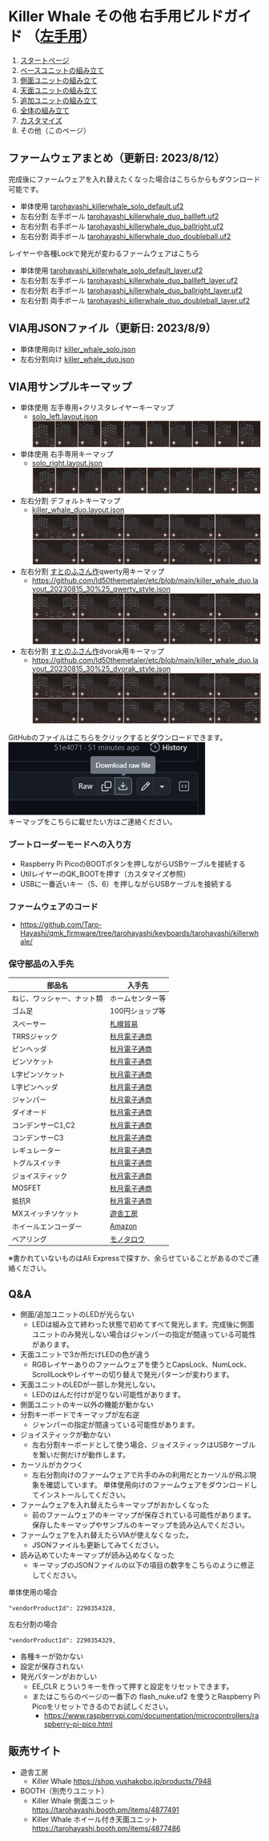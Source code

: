 # Killer Whale その他 右手用ビルドガイド （[左手用](../左手用/8_その他.md)）

1. [スタートページ](../README.md)
2. [ベースユニットの組み立て](../右手用/2_ベースユニット.md)
3. [側面ユニットの組み立て](../右手用/3_側面ユニット_トラックボール.md)
4. [天面ユニットの組み立て](../右手用/4_天面ユニット.md)
5. [追加ユニットの組み立て](../右手用/5_追加ユニット.md)
6. [全体の組み立て](../右手用/6_全体の組み立て.md)
7. [カスタマイズ](../右手用/7_カスタマイズ.md)
8. その他（このページ）
   
## ファームウェアまとめ（更新日: 2023/8/12）
完成後にファームウェアを入れ替えたくなった場合はこちらからもダウンロード可能です。  
- 単体使用 [tarohayashi_killerwhale_solo_default.uf2
](https://github.com/Taro-Hayashi/KillerWhale/releases/download/0.21.6/tarohayashi_killerwhale_solo_default.uf2)
- 左右分割 左手ボール [tarohayashi_killerwhale_duo_ballleft.uf2
](https://github.com/Taro-Hayashi/KillerWhale/releases/download/0.21.6/tarohayashi_killerwhale_duo_ballleft.uf2)
- 左右分割 右手ボール [tarohayashi_killerwhale_duo_ballright.uf2
](https://github.com/Taro-Hayashi/KillerWhale/releases/download/0.21.6/tarohayashi_killerwhale_duo_ballright.uf2)
- 左右分割 両手ボール [tarohayashi_killerwhale_duo_doubleball.uf2
](https://github.com/Taro-Hayashi/KillerWhale/releases/download/0.21.6/tarohayashi_killerwhale_duo_doubleball.uf2)

レイヤーや各種Lockで発光が変わるファームウェアはこちら
- 単体使用 [tarohayashi_killerwhale_solo_default_layer.uf2
](https://github.com/Taro-Hayashi/KillerWhale/releases/download/0.21.6/tarohayashi_killerwhale_solo_default_layer.uf2)
- 左右分割 左手ボール [tarohayashi_killerwhale_duo_ballleft_layer.uf2
](https://github.com/Taro-Hayashi/KillerWhale/releases/download/0.21.6/tarohayashi_killerwhale_duo_ballleft_layer.uf2)
- 左右分割 右手ボール [tarohayashi_killerwhale_duo_ballright_layer.uf2
](https://github.com/Taro-Hayashi/KillerWhale/releases/download/0.21.6/tarohayashi_killerwhale_duo_ballright_layer.uf2)
- 左右分割 両手ボール [tarohayashi_killerwhale_duo_doubleball_layer.uf2
](https://github.com/Taro-Hayashi/KillerWhale/releases/download/0.21.6/tarohayashi_killerwhale_duo_doubleball_layer.uf2)


## VIA用JSONファイル（更新日: 2023/8/9）
- 単体使用向け [killer_whale_solo.json
](https://github.com/Taro-Hayashi/KillerWhale/releases/download/0.21.6/killer_whale_solo.json)
- 左右分割向け [killer_whale_duo.json
](https://github.com/Taro-Hayashi/KillerWhale/releases/download/0.21.6/killer_whale_duo.json)

## VIA用サンプルキーマップ
- 単体使用 左手専用+クリスタレイヤーキーマップ
   - [solo_left.layout.json](https://github.com/Taro-Hayashi/KillerWhale/releases/download/0.21.6/solo_left.layout.json)
     ![](../img/keymap/solo-left.jpg)  
- 単体使用 右手専用キーマップ
   - [solo_right.layout.json](https://github.com/Taro-Hayashi/KillerWhale/releases/download/0.21.6/solo_right.layout.json)
     ![](../img/keymap/solo-right.jpg)
- 左右分割 デフォルトキーマップ
   - [killer_whale_duo.layout.json](https://github.com/Taro-Hayashi/KillerWhale/releases/download/0.21.6/killer_whale_duo.layout.json)
    ![](../img/keymap/duo-default.jpg)
- 左右分割 [すとのふさん作](https://twitter.com/ld50themetaler/status/1691378802365214720?s=20)qwerty用キーマップ
   - https://github.com/ld50themetaler/etc/blob/main/killer_whale_duo.layout_20230815_30%25_qwerty_style.json
    ![](../img/keymap/sut-qwerty.jpg)
- 左右分割 [すとのふさん作](https://twitter.com/ld50themetaler/status/1691378802365214720?s=20)dvorak用キーマップ
   - https://github.com/ld50themetaler/etc/blob/main/killer_whale_duo.layout_20230815_30%25_dvorak_style.json
    ![](../img/keymap/sut-dvorak.jpg)

GitHubのファイルはこちらをクリックするとダウンロードできます。  
![](../img/custom/download.png)  
キーマップをこちらに載せたい方はご連絡ください。  

### ブートローダーモードへの入り方
- Raspberry Pi PicoのBOOTボタンを押しながらUSBケーブルを接続する
-  UtilレイヤーのQK_BOOTを押す（カスタマイズ参照）
- USBに一番近いキー（5、6）を押しながらUSBケーブルを接続する


### ファームウェアのコード
- https://github.com/Taro-Hayashi/qmk_firmware/tree/tarohayashi/keyboards/tarohayashi/killerwhale/

### 保守部品の入手先
|部品名|入手先|
|-|-|
|ねじ、ワッシャー、ナット類|ホームセンター等|
|ゴム足|100円ショップ等|
|スペーサー|[札幌貿易](https://item.rakuten.co.jp/sapporo-boueki/c/0000000681/)|
|TRRSジャック|[秋月電子通商](https://akizukidenshi.com/catalog/g/gC-06070/)|
|ピンヘッダ|[秋月電子通商](https://akizukidenshi.com/catalog/g/gC-00167/)|
|ピンソケット|[秋月電子通商](https://akizukidenshi.com/catalog/g/gC-03138/)|
|L字ピンソケット|[秋月電子通商](https://akizukidenshi.com/catalog/g/gC-16795/)|
|L字ピンヘッダ|[秋月電子通商](https://akizukidenshi.com/catalog/g/gC-16794/)|
|ジャンパー|[秋月電子通商](https://akizukidenshi.com/catalog/g/gP-03687/)|
|ダイオード|[秋月電子通商](https://akizukidenshi.com/catalog/g/gI-00941/)|
|コンデンサーC1,C2|[秋月電子通商](https://akizukidenshi.com/catalog/g/gP-08155/)|
|コンデンサーC3|[秋月電子通商](https://akizukidenshi.com/catalog/g/gP-08154/)|
|レギュレーター|[秋月電子通商](https://akizukidenshi.com/catalog/g/gI-10491/)|
|トグルスイッチ|[秋月電子通商](https://akizukidenshi.com/catalog/g/gP-02399/)|
|ジョイスティック|[秋月電子通商](https://akizukidenshi.com/catalog/g/gP-15951/)|
|MOSFET|[秋月電子通商](https://akizukidenshi.com/catalog/g/gI-04232/)|
|抵抗R|[秋月電子通商](https://akizukidenshi.com/catalog/g/gR-11802/)|
|MXスイッチソケット|[遊舎工房](https://shop.yushakobo.jp/products/4291)|
|ホイールエンコーダー|[Amazon](https://www.amazon.co.jp/s?k=ホイールエンコーダー+11mm)|
|ベアリング|[モノタロウ](https://www.monotaro.com/s/?c=&q=Mr62zz)|

※書かれていないものはAli Expressで探すか、余らせていることがあるのでご連絡ください。

## Q&A
- 側面/追加ユニットのLEDが光らない
  - LEDは組み立て終わった状態で初めてすべて発光します。完成後に側面ユニットのみ発光しない場合はジャンパーの指定が間違っている可能性があります。  
- 天面ユニットで3か所だけLEDの色が違う
  - RGBレイヤーありのファームウェアを使うとCapsLock、NumLock、ScrollLockやレイヤーの切り替えで発光パターンが変わります。
- 天面ユニットのLEDが一部しか発光しない。
   - LEDのはんだ付けが足りない可能性があります。
- 側面ユニットのキー以外の機能が動かない
- 分割キーボードでキーマップが左右逆
  - ジャンパーの指定が間違っている可能性があります。  
- ジョイスティックが動かない
  - 左右分割キーボードとして使う場合、ジョイスティックはUSBケーブルを繋いだ側だけが動作します。  
- カーソルがカクつく
  - 左右分割向けのファームウェアで片手のみの利用だとカーソルが飛ぶ現象を確認しています。  単体使用向けのファームウェアをダウンロードしてインストールしてください。
- ファームウェアを入れ替えたらキーマップがおかしくなった
  - 前のファームウェアのキーマップが保存されている可能性があります。保存したキーマップやサンプルのキーマップを読み込んでください。
- ファームウェアを入れ替えたらVIAが使えなくなった。
  - JSONファイルも更新してみてください。
- 読み込めていたキーマップが読み込めなくなった
  - キーマップのJSONファイルの以下の項目の数字をこちらのように修正してください。
    
単体使用の場合
~~~
"vendorProductId": 2290354328,
~~~
左右分割の場合
~~~
"vendorProductId": 2290354329,
~~~
- 各種キーが効かない
- 設定が保存されない
- 発光パターンがおかしい
   - EE_CLR とういうキーを作って押すと設定をリセットできます。
   - またはこちらのページの一番下の flash_nuke.uf2 を使うとRaspberry Pi Picoをリセットできるのでお試しください。
      - https://www.raspberrypi.com/documentation/microcontrollers/raspberry-pi-pico.html

## 販売サイト
- 遊舎工房
  - Killer Whale https://shop.yushakobo.jp/products/7948
- BOOTH（別売りユニット）
  - Killer Whale 側面ユニット https://tarohayashi.booth.pm/items/4877491
  - Killer Whale ホイール付き天面ユニット https://tarohayashi.booth.pm/items/4877486
